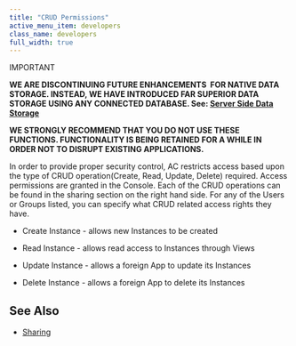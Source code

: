 ```yaml
---
title: "CRUD Permissions"
active_menu_item: developers
class_name: developers
full_width: true
---
```



IMPORTANT

**WE ARE DISCONTINUING FUTURE ENHANCEMENTS  FOR NATIVE DATA STORAGE. INSTEAD, WE HAVE INTRODUCED FAR SUPERIOR DATA STORAGE USING ANY CONNECTED DATABASE. See: [Server Side Data Storage](../../../../data-storage/server-side-data-storage/)**

**WE STRONGLY RECOMMEND THAT YOU DO NOT USE THESE FUNCTIONS. FUNCTIONALITY IS BEING RETAINED FOR A WHILE IN ORDER NOT TO DISRUPT EXISTING APPLICATIONS.**

In order to provide proper security control, AC restricts access based upon the type of CRUD operation(Create, Read, Update, Delete) required. Access permissions are granted in the Console. Each of the CRUD operations can be found in the sharing section on the right hand side. For any of the Users or Groups listed, you can specify what CRUD related access rights they have.

 - Create Instance - allows new Instances to be created

 - Read Instance - allows read access to Instances through Views

 - Update Instance - allows a foreign App to update its Instances

 - Delete Instance - allows a foreign App to delete its Instances

## **See Also**

 - [Sharing](../../../../the-console/sharing)


